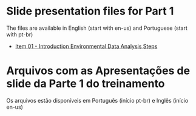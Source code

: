 # Slide presentation files for Part 1

The files are available in English (start with en-us) and Portuguese (start with pt-br)
- [Item 01 - Introduction Environmental Data Analysis Steps](2022_EDT_en-us_Part01_Item01_EnvironmentalDataTraining2022.pdf)

# Arquivos com as Apresentações de slide da Parte 1 do treinamento

Os arquivos estão disponíveis em Português (início pt-br) e Inglês (início en-us)

